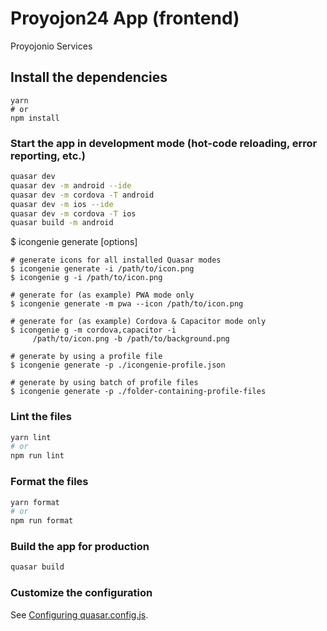 # Proyojon24 App (frontend)

Proyojonio Services

## Install the dependencies

```bashs
yarn
# or
npm install
```

### Start the app in development mode (hot-code reloading, error reporting, etc.)

```bash
quasar dev
quasar dev -m android --ide
quasar dev -m cordova -T android
quasar dev -m ios --ide
quasar dev -m cordova -T ios
quasar build -m android
```

<!-- generate icon -->

$ icongenie generate [options]

    # generate icons for all installed Quasar modes
    $ icongenie generate -i /path/to/icon.png
    $ icongenie g -i /path/to/icon.png

    # generate for (as example) PWA mode only
    $ icongenie generate -m pwa --icon /path/to/icon.png

    # generate for (as example) Cordova & Capacitor mode only
    $ icongenie g -m cordova,capacitor -i
         /path/to/icon.png -b /path/to/background.png

    # generate by using a profile file
    $ icongenie generate -p ./icongenie-profile.json

    # generate by using batch of profile files
    $ icongenie generate -p ./folder-containing-profile-files

### Lint the files

```bash
yarn lint
# or
npm run lint
```

### Format the files

```bash
yarn format
# or
npm run format
```

### Build the app for production

```bash
quasar build
```

### Customize the configuration

See [Configuring quasar.config.js](https://v2.quasar.dev/quasar-cli-vite/quasar-config-js).
